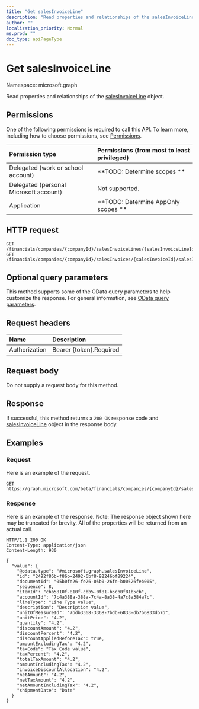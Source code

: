 ```yaml
---
title: "Get salesInvoiceLine"
description: "Read properties and relationships of the salesInvoiceLine object."
author: ""
localization_priority: Normal
ms.prod: ""
doc_type: apiPageType
---
```


# Get salesInvoiceLine

Namespace: microsoft.graph

Read properties and relationships of the [salesInvoiceLine](../resources/salesinvoiceline.md) object.

## Permissions
One of the following permissions is required to call this API. To learn more, including how to choose permissions, see [Permissions](/concepts/permissions-reference.md).

|Permission type|Permissions (from most to least privileged)|
|:---|:---|
|Delegated (work or school account)|**TODO: Determine scopes **|
|Delegated (personal Microsoft account)|Not supported.|
|Application|**TODO: Determine AppOnly scopes **|

## HTTP request
<!-- {
  "blockType": "ignored"
}
-->
``` http
GET /financials/companies/{companyId}/salesInvoiceLines/{salesInvoiceLineId}
GET /financials/companies/{companyId}/salesInvoices/{salesInvoiceId}/salesInvoiceLines/{salesInvoiceLineId}
```

## Optional query parameters
This method supports some of the OData query parameters to help customize the response. For general information, see [OData query parameters](/graph/query-parameters).

## Request headers
|Name|Description|
|:---|:---|
|Authorization|Bearer {token}.Required|

## Request body
Do not supply a request body for this method.

## Response
If successful, this method returns a `200 OK` response code and [salesInvoiceLine](../resources/salesinvoiceline.md) object in the response body.

## Examples

### Request
Here is an example of the request.
<!-- {
  "blockType": "request",
  "name": "get_salesinvoiceline"
}
-->
``` http
GET https://graph.microsoft.com/beta/financials/companies/{companyId}/salesInvoiceLines/{salesInvoiceLineId}
```

### Response
Here is an example of the response. Note: The response object shown here may be truncated for brevity. All of the properties will be returned from an actual call.
<!-- {
  "blockType": "response",
  "truncated": true,
  "@odata.type": "microsoft.graph.salesInvoiceLine"
}
-->
``` http
HTTP/1.1 200 OK
Content-Type: application/json
Content-Length: 930

{
  "value": {
    "@odata.type": "#microsoft.graph.salesInvoiceLine",
    "id": "2492f86b-f86b-2492-6bf8-92246bf89224",
    "documentId": "05b0fe26-fe26-05b0-26fe-b00526feb005",
    "sequence": 8,
    "itemId": "cbb5810f-810f-cbb5-0f81-b5cb0f81b5cb",
    "accountId": "7c4a388a-388a-7c4a-8a38-4a7c8a384a7c",
    "lineType": "Line Type value",
    "description": "Description value",
    "unitOfMeasureId": "7bdb3368-3368-7bdb-6833-db7b6833db7b",
    "unitPrice": "4.2",
    "quantity": "4.2",
    "discountAmount": "4.2",
    "discountPercent": "4.2",
    "discountAppliedBeforeTax": true,
    "amountExcludingTax": "4.2",
    "taxCode": "Tax Code value",
    "taxPercent": "4.2",
    "totalTaxAmount": "4.2",
    "amountIncludingTax": "4.2",
    "invoiceDiscountAllocation": "4.2",
    "netAmount": "4.2",
    "netTaxAmount": "4.2",
    "netAmountIncludingTax": "4.2",
    "shipmentDate": "Date"
  }
}
```

